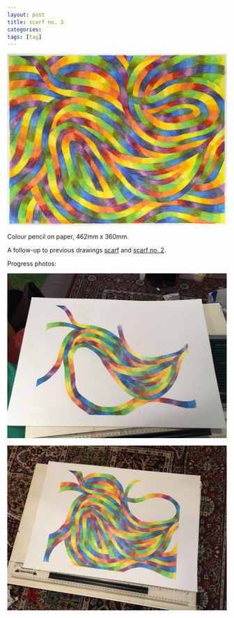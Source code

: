 ```yaml
---
layout: post
title: scarf no. 3
categories:
tags: [tag]
---
```


[![scarf no. 3](/assets/img/blog/2020/scarf-no3-1201x939.png)](/assets/img/blog/2020/scarf-no3-1201x939.png)

Colour pencil on paper, 462mm x 360mm.

A follow-up to previous drawings [scarf](/2019/08/13/scarf.html) and [scarf no. 2](/2020/01/11/scarf-2.html).

Progress photos:

[![progress photo 1](/assets/img/blog/2020/scarf-no3-progress1-1200x900)](/assets/img/blog/2020/scarf-no3-progress1-1200x900)

[![progress photo 2](/assets/img/blog/2020/scarf-no3-progress2-1200x900)](/assets/img/blog/2020/scarf-no3-progress2-1200x900)